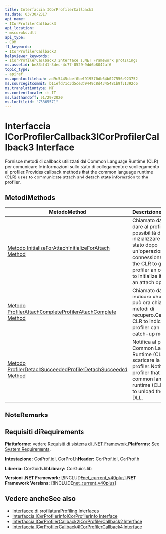 ```yaml
---
title: Interfaccia ICorProfilerCallback3
ms.date: 03/30/2017
api_name:
- ICorProfilerCallback3
api_location:
- mscorwks.dll
api_type:
- COM
f1_keywords:
- ICorProfilerCallback3
helpviewer_keywords:
- ICorProfilerCallback3 interface [.NET Framework profiling]
ms.assetid: be83af41-3dec-4c77-8529-9dd6b8042af6
topic_type:
- apiref
ms.openlocfilehash: ad9c5445cbef0be7919570db64b027556d923752
ms.sourcegitcommit: b11efd71c3d5ce3d9449c8d4345481b9f21392c6
ms.translationtype: MT
ms.contentlocale: it-IT
ms.lasthandoff: 01/29/2020
ms.locfileid: "76865571"
---
```

# <a name="icorprofilercallback3-interface"></a><span data-ttu-id="56788-102">Interfaccia ICorProfilerCallback3</span><span class="sxs-lookup"><span data-stu-id="56788-102">ICorProfilerCallback3 Interface</span></span>
<span data-ttu-id="56788-103">Fornisce metodi di callback utilizzati dal Common Language Runtime (CLR) per comunicare le informazioni sullo stato di collegamento e scollegamento al profiler.</span><span class="sxs-lookup"><span data-stu-id="56788-103">Provides callback methods that the common language runtime (CLR) uses to communicate attach and detach state information to the profiler.</span></span>  
  
## <a name="methods"></a><span data-ttu-id="56788-104">Metodi</span><span class="sxs-lookup"><span data-stu-id="56788-104">Methods</span></span>  
  
|<span data-ttu-id="56788-105">Metodo</span><span class="sxs-lookup"><span data-stu-id="56788-105">Method</span></span>|<span data-ttu-id="56788-106">Descrizione</span><span class="sxs-lookup"><span data-stu-id="56788-106">Description</span></span>|  
|------------|-----------------|  
|[<span data-ttu-id="56788-107">Metodo InitializeForAttach</span><span class="sxs-lookup"><span data-stu-id="56788-107">InitializeForAttach Method</span></span>](icorprofilercallback3-initializeforattach-method.md)|<span data-ttu-id="56788-108">Chiamato da CLR per dare al profiler la possibilità di inizializzare il proprio stato dopo un'operazione di connessione.</span><span class="sxs-lookup"><span data-stu-id="56788-108">Called by the CLR to give the profiler an opportunity to initialize its state after an attach operation.</span></span>|  
|[<span data-ttu-id="56788-109">Metodo ProfilerAttachComplete</span><span class="sxs-lookup"><span data-stu-id="56788-109">ProfilerAttachComplete Method</span></span>](icorprofilercallback3-profilerattachcomplete-method.md)|<span data-ttu-id="56788-110">Chiamato da CLR per indicare che il profiler può ora chiamare i metodi di recupero.</span><span class="sxs-lookup"><span data-stu-id="56788-110">Called by the CLR to indicate that the profiler can now call the catch-up methods.</span></span>|  
|[<span data-ttu-id="56788-111">Metodo ProfilerDetachSucceeded</span><span class="sxs-lookup"><span data-stu-id="56788-111">ProfilerDetachSucceeded Method</span></span>](icorprofilercallback3-profilerdetachsucceeded-method.md)|<span data-ttu-id="56788-112">Notifica al profiler che Common Language Runtime (CLR) sta per scaricare la DLL del profiler.</span><span class="sxs-lookup"><span data-stu-id="56788-112">Notifies the profiler that the common language runtime (CLR) is about to unload the profiler DLL.</span></span>|  
  
## <a name="remarks"></a><span data-ttu-id="56788-113">Note</span><span class="sxs-lookup"><span data-stu-id="56788-113">Remarks</span></span>  
  
## <a name="requirements"></a><span data-ttu-id="56788-114">Requisiti di</span><span class="sxs-lookup"><span data-stu-id="56788-114">Requirements</span></span>  
 <span data-ttu-id="56788-115">**Piattaforme:** vedere [Requisiti di sistema di .NET Framework](../../../../docs/framework/get-started/system-requirements.md).</span><span class="sxs-lookup"><span data-stu-id="56788-115">**Platforms:** See [System Requirements](../../../../docs/framework/get-started/system-requirements.md).</span></span>  
  
 <span data-ttu-id="56788-116">**Intestazione:** CorProf.idl, CorProf.h</span><span class="sxs-lookup"><span data-stu-id="56788-116">**Header:** CorProf.idl, CorProf.h</span></span>  
  
 <span data-ttu-id="56788-117">**Libreria:** CorGuids.lib</span><span class="sxs-lookup"><span data-stu-id="56788-117">**Library:** CorGuids.lib</span></span>  
  
 <span data-ttu-id="56788-118">**Versioni .NET Framework:** [!INCLUDE[net_current_v40plus](../../../../includes/net-current-v40plus-md.md)]</span><span class="sxs-lookup"><span data-stu-id="56788-118">**.NET Framework Versions:** [!INCLUDE[net_current_v40plus](../../../../includes/net-current-v40plus-md.md)]</span></span>  
  
## <a name="see-also"></a><span data-ttu-id="56788-119">Vedere anche</span><span class="sxs-lookup"><span data-stu-id="56788-119">See also</span></span>

- [<span data-ttu-id="56788-120">Interfacce di profilatura</span><span class="sxs-lookup"><span data-stu-id="56788-120">Profiling Interfaces</span></span>](profiling-interfaces.md)
- [<span data-ttu-id="56788-121">Interfaccia ICorProfilerInfo</span><span class="sxs-lookup"><span data-stu-id="56788-121">ICorProfilerInfo Interface</span></span>](icorprofilerinfo-interface.md)
- [<span data-ttu-id="56788-122">Interfaccia ICorProfilerCallback2</span><span class="sxs-lookup"><span data-stu-id="56788-122">ICorProfilerCallback2 Interface</span></span>](icorprofilercallback2-interface.md)
- [<span data-ttu-id="56788-123">Interfaccia ICorProfilerCallback4</span><span class="sxs-lookup"><span data-stu-id="56788-123">ICorProfilerCallback4 Interface</span></span>](icorprofilercallback4-interface.md)
